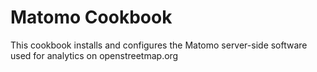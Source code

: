# Matomo Cookbook

This cookbook installs and configures the Matomo server-side software used for
analytics on openstreetmap.org
